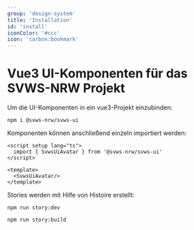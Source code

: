 ```yaml
---
group: 'design-system'
title: 'Installation'
id: 'install'
iconColor: '#ccc'
icon: 'carbon:bookmark'
---
```


# Vue3 UI-Komponenten für das SVWS-NRW Projekt


Um die UI-Komponenten in ein vue3-Projekt einzubinden:

```shell
npm i @svws-nrw/svws-ui
```

Komponenten können anschließend einzeln importiert werden:

```vue
<script setup lang="ts">
  import { SvwsUiAvatar } from '@svws-nrw/svws-ui'
</script>

<template>
  <SvwsUiAvatar/>
</template>
```

Stories werden mit Hilfe von Histoire erstellt:

```shell
npm run story:dev
```

```shell
npm run story:build
```
